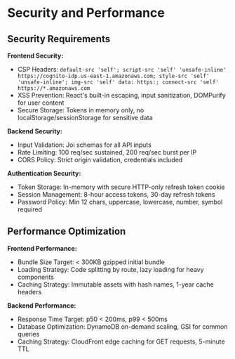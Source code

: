 # Security and Performance

## Security Requirements

**Frontend Security:**
- CSP Headers: `default-src 'self'; script-src 'self' 'unsafe-inline' https://cognito-idp.us-east-1.amazonaws.com; style-src 'self' 'unsafe-inline'; img-src 'self' data: https:; connect-src 'self' https://*.amazonaws.com`
- XSS Prevention: React's built-in escaping, input sanitization, DOMPurify for user content
- Secure Storage: Tokens in memory only, no localStorage/sessionStorage for sensitive data

**Backend Security:**
- Input Validation: Joi schemas for all API inputs
- Rate Limiting: 100 req/sec sustained, 200 req/sec burst per IP
- CORS Policy: Strict origin validation, credentials included

**Authentication Security:**
- Token Storage: In-memory with secure HTTP-only refresh token cookie
- Session Management: 8-hour access tokens, 30-day refresh tokens
- Password Policy: Min 12 chars, uppercase, lowercase, number, symbol required

## Performance Optimization

**Frontend Performance:**
- Bundle Size Target: < 300KB gzipped initial bundle
- Loading Strategy: Code splitting by route, lazy loading for heavy components
- Caching Strategy: Immutable assets with hash names, 1-year cache headers

**Backend Performance:**
- Response Time Target: p50 < 200ms, p99 < 500ms
- Database Optimization: DynamoDB on-demand scaling, GSI for common queries
- Caching Strategy: CloudFront edge caching for GET requests, 5-minute TTL

